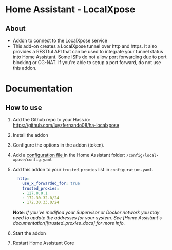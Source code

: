 # Home Assistant - LocalXpose

## About

- Addon to connect to the LocalXpose service
- This add-on creates a LocalXpose tunnel over http and https. It also provides a RESTful API that can be used to integrate your tunnel status into Home Assistant. Some ISPs do not allow port forwarding due to port blocking or CG-NAT. If you're able to setup a port forward, do not use this addon.

# Documentation

## How to use

1. Add the Github repo to your Hass.io: <https://github.com/luyzfernando08/ha-localxpose>
2. Install the addon
3. Configure the options in the addon (token).
4. Add a <a href="https://localxpose.io/docs/cli/config.yaml" rel="LocalXpose">configuration file </a> in the Home Assistant folder: `/config/local-xpose/config.yaml`
5. Add this addon to your `trusted_proxies` list in `configuration.yaml`.

    ```yaml
      http:
        use_x_forwarded_for: true
        trusted_proxies:
        - 127.0.0.1
        - 172.30.32.0/24
        - 172.30.33.0/24
    ```

    **Note**: _If you've modified your Supervisor or Docker network you may_
    _need to update the addresses for your system. See [Home Assistant's documentation][trusted_proxies_docs]_
    _for more info._

6. Start the addon
7. Restart Home Assistant Core